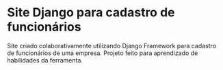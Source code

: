 # Site Django para cadastro de funcionários
Site criado colaborativamente utilizando Django Framework para cadastro de funcionários de uma empresa. Projeto feito para aprendizado de habilidades da ferramenta.
